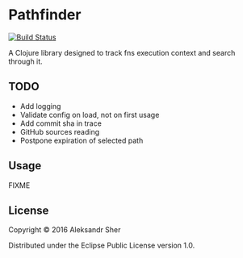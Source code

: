# Pathfinder

[![Build Status](https://travis-ci.org/sherpc/pathfinder.svg?branch=master)](https://travis-ci.org/sherpc/pathfinder)

A Clojure library designed to track fns execution context and search through it.


## TODO

 - Add logging
 - Validate config on load, not on first usage
 - Add commit sha in trace
 - GitHub sources reading
 - Postpone expiration of selected path

## Usage

FIXME

## License

Copyright © 2016 Aleksandr Sher

Distributed under the Eclipse Public License version 1.0.
